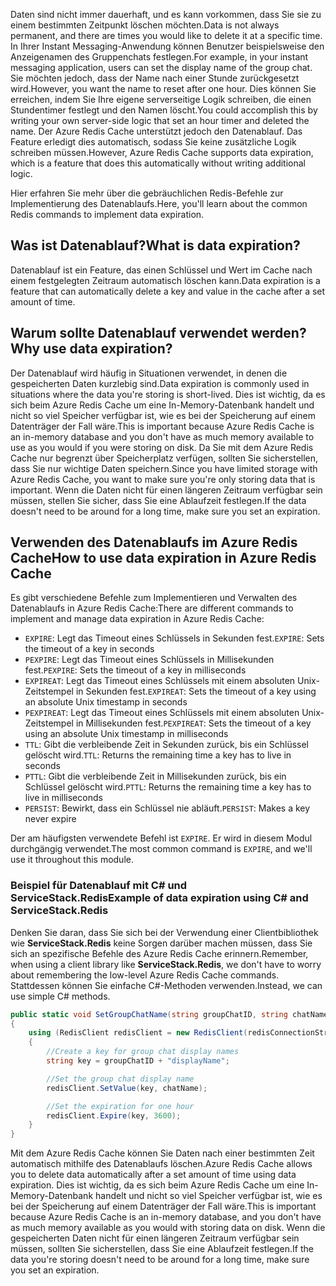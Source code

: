 <span data-ttu-id="50784-101">Daten sind nicht immer dauerhaft, und es kann vorkommen, dass Sie sie zu einem bestimmten Zeitpunkt löschen möchten.</span><span class="sxs-lookup"><span data-stu-id="50784-101">Data is not always permanent, and there are times you would like to delete it at a specific time.</span></span> <span data-ttu-id="50784-102">In Ihrer Instant Messaging-Anwendung können Benutzer beispielsweise den Anzeigenamen des Gruppenchats festlegen.</span><span class="sxs-lookup"><span data-stu-id="50784-102">For example, in your instant messaging application, users can set the display name of the group chat.</span></span> <span data-ttu-id="50784-103">Sie möchten jedoch, dass der Name nach einer Stunde zurückgesetzt wird.</span><span class="sxs-lookup"><span data-stu-id="50784-103">However, you want the name to reset after one hour.</span></span> <span data-ttu-id="50784-104">Dies können Sie erreichen, indem Sie Ihre eigene serverseitige Logik schreiben, die einen Stundentimer festlegt und den Namen löscht.</span><span class="sxs-lookup"><span data-stu-id="50784-104">You could accomplish this by writing your own server-side logic that set an hour timer and deleted the name.</span></span> <span data-ttu-id="50784-105">Der Azure Redis Cache unterstützt jedoch den Datenablauf. Das Feature erledigt dies automatisch, sodass Sie keine zusätzliche Logik schreiben müssen.</span><span class="sxs-lookup"><span data-stu-id="50784-105">However, Azure Redis Cache supports data expiration, which is a feature that does this automatically without writing additional logic.</span></span>

<span data-ttu-id="50784-106">Hier erfahren Sie mehr über die gebräuchlichen Redis-Befehle zur Implementierung des Datenablaufs.</span><span class="sxs-lookup"><span data-stu-id="50784-106">Here, you'll learn about the common Redis commands to implement data expiration.</span></span>

## <a name="what-is-data-expiration"></a><span data-ttu-id="50784-107">Was ist Datenablauf?</span><span class="sxs-lookup"><span data-stu-id="50784-107">What is data expiration?</span></span>

<span data-ttu-id="50784-108">Datenablauf ist ein Feature, das einen Schlüssel und Wert im Cache nach einem festgelegten Zeitraum automatisch löschen kann.</span><span class="sxs-lookup"><span data-stu-id="50784-108">Data expiration is a feature that can automatically delete a key and value in the cache after a set amount of time.</span></span>

## <a name="why-use-data-expiration"></a><span data-ttu-id="50784-109">Warum sollte Datenablauf verwendet werden?</span><span class="sxs-lookup"><span data-stu-id="50784-109">Why use data expiration?</span></span>

<span data-ttu-id="50784-110">Der Datenablauf wird häufig in Situationen verwendet, in denen die gespeicherten Daten kurzlebig sind.</span><span class="sxs-lookup"><span data-stu-id="50784-110">Data expiration is commonly used in situations where the data you're storing is short-lived.</span></span>  <span data-ttu-id="50784-111">Dies ist wichtig, da es sich beim Azure Redis Cache um eine In-Memory-Datenbank handelt und nicht so viel Speicher verfügbar ist, wie es bei der Speicherung auf einem Datenträger der Fall wäre.</span><span class="sxs-lookup"><span data-stu-id="50784-111">This is important because Azure Redis Cache is an in-memory database and you don't have as much memory available to use as you would if you were storing on disk.</span></span> <span data-ttu-id="50784-112">Da Sie mit dem Azure Redis Cache nur begrenzt über Speicherplatz verfügen, sollten Sie sicherstellen, dass Sie nur wichtige Daten speichern.</span><span class="sxs-lookup"><span data-stu-id="50784-112">Since you have limited storage with Azure Redis Cache, you want to make sure you're only storing data that is important.</span></span> <span data-ttu-id="50784-113">Wenn die Daten nicht für einen längeren Zeitraum verfügbar sein müssen, stellen Sie sicher, dass Sie eine Ablaufzeit festlegen.</span><span class="sxs-lookup"><span data-stu-id="50784-113">If the data doesn't need to be around for a long time, make sure you set an expiration.</span></span>

## <a name="how-to-use-data-expiration-in-azure-redis-cache"></a><span data-ttu-id="50784-114">Verwenden des Datenablaufs im Azure Redis Cache</span><span class="sxs-lookup"><span data-stu-id="50784-114">How to use data expiration in Azure Redis Cache</span></span>

<span data-ttu-id="50784-115">Es gibt verschiedene Befehle zum Implementieren und Verwalten des Datenablaufs in Azure Redis Cache:</span><span class="sxs-lookup"><span data-stu-id="50784-115">There are different commands to implement and manage data expiration in Azure Redis Cache:</span></span>

- <span data-ttu-id="50784-116">`EXPIRE`: Legt das Timeout eines Schlüssels in Sekunden fest.</span><span class="sxs-lookup"><span data-stu-id="50784-116">`EXPIRE`: Sets the timeout of a key in seconds</span></span>
- <span data-ttu-id="50784-117">`PEXPIRE`: Legt das Timeout eines Schlüssels in Millisekunden fest.</span><span class="sxs-lookup"><span data-stu-id="50784-117">`PEXPIRE`: Sets the timeout of a key in milliseconds</span></span>
- <span data-ttu-id="50784-118">`EXPIREAT`: Legt das Timeout eines Schlüssels mit einem absoluten Unix-Zeitstempel in Sekunden fest.</span><span class="sxs-lookup"><span data-stu-id="50784-118">`EXPIREAT`: Sets the timeout of a key using an absolute Unix timestamp in seconds</span></span>
- <span data-ttu-id="50784-119">`PEXPIREAT`: Legt das Timeout eines Schlüssels mit einem absoluten Unix-Zeitstempel in Millisekunden fest.</span><span class="sxs-lookup"><span data-stu-id="50784-119">`PEXPIREAT`: Sets the timeout of a key using an absolute Unix timestamp in milliseconds</span></span>
- <span data-ttu-id="50784-120">`TTL`: Gibt die verbleibende Zeit in Sekunden zurück, bis ein Schlüssel gelöscht wird.</span><span class="sxs-lookup"><span data-stu-id="50784-120">`TTL`: Returns the remaining time a key has to live in seconds</span></span>
- <span data-ttu-id="50784-121">`PTTL`: Gibt die verbleibende Zeit in Millisekunden zurück, bis ein Schlüssel gelöscht wird.</span><span class="sxs-lookup"><span data-stu-id="50784-121">`PTTL`: Returns the remaining time a key has to live in milliseconds</span></span>
- <span data-ttu-id="50784-122">`PERSIST`: Bewirkt, dass ein Schlüssel nie abläuft.</span><span class="sxs-lookup"><span data-stu-id="50784-122">`PERSIST`: Makes a key never expire</span></span>

<span data-ttu-id="50784-123">Der am häufigsten verwendete Befehl ist `EXPIRE`. Er wird in diesem Modul durchgängig verwendet.</span><span class="sxs-lookup"><span data-stu-id="50784-123">The most common command is `EXPIRE`, and we'll use it throughout this module.</span></span>

### <a name="example-of-data-expiration-using-c-and-servicestackredis"></a><span data-ttu-id="50784-124">Beispiel für Datenablauf mit C# und ServiceStack.Redis</span><span class="sxs-lookup"><span data-stu-id="50784-124">Example of data expiration using C# and ServiceStack.Redis</span></span>

<span data-ttu-id="50784-125">Denken Sie daran, dass Sie sich bei der Verwendung einer Clientbibliothek wie **ServiceStack.Redis** keine Sorgen darüber machen müssen, dass Sie sich an spezifische Befehle des Azure Redis Cache erinnern.</span><span class="sxs-lookup"><span data-stu-id="50784-125">Remember, when using a client library like **ServiceStack.Redis**, we don't have to worry about remembering the low-level Azure Redis Cache commands.</span></span> <span data-ttu-id="50784-126">Stattdessen können Sie einfache C#-Methoden verwenden.</span><span class="sxs-lookup"><span data-stu-id="50784-126">Instead, we can use simple C# methods.</span></span>

```csharp
public static void SetGroupChatName(string groupChatID, string chatName)
{
    using (RedisClient redisClient = new RedisClient(redisConnectionString))
    {
        //Create a key for group chat display names
        string key = groupChatID + "displayName";

        //Set the group chat display name
        redisClient.SetValue(key, chatName);

        //Set the expiration for one hour
        redisClient.Expire(key, 3600);
    }
}
```

<span data-ttu-id="50784-127">Mit dem Azure Redis Cache können Sie Daten nach einer bestimmten Zeit automatisch mithilfe des Datenablaufs löschen.</span><span class="sxs-lookup"><span data-stu-id="50784-127">Azure Redis Cache allows you to delete data automatically after a set amount of time using data expiration.</span></span> <span data-ttu-id="50784-128">Dies ist wichtig, da es sich beim Azure Redis Cache um eine In-Memory-Datenbank handelt und nicht so viel Speicher verfügbar ist, wie es bei der Speicherung auf einem Datenträger der Fall wäre.</span><span class="sxs-lookup"><span data-stu-id="50784-128">This is important because Azure Redis Cache is an in-memory database, and you don't have as much memory available as you would with storing data on disk.</span></span> <span data-ttu-id="50784-129">Wenn die gespeicherten Daten nicht für einen längeren Zeitraum verfügbar sein müssen, sollten Sie sicherstellen, dass Sie eine Ablaufzeit festlegen.</span><span class="sxs-lookup"><span data-stu-id="50784-129">If the data you're storing doesn't need to be around for a long time, make sure you set an expiration.</span></span>